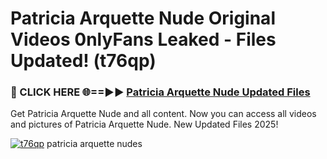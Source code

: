# Patricia Arquette Nude Original Videos 0nlyFans Leaked - Files Updated! (t76qp)

<h3>🔴 CLICK HERE 🌐==►► <a href="https://tinyurl.com/52m3yx9h" rel="nofollow">Patricia Arquette Nude Updated Files</a></h3>

Get Patricia Arquette Nude and all content. Now you can access all videos and pictures of Patricia Arquette Nude. New Updated Files 2025!

[![t76qp](https://i.imgur.com/TnHtlc8.gif)](https://tinyurl.com/52m3yx9h)
patricia arquette nudes